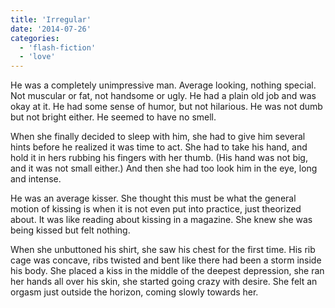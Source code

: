 ```yaml
---
title: 'Irregular'
date: '2014-07-26'
categories:
  - 'flash-fiction'
  - 'love'
---
```


He was a completely unimpressive man. Average looking, nothing special. Not
muscular or fat, not handsome or ugly. He had a plain old job and was okay at
it. He had some sense of humor, but not hilarious. He was not dumb but not
bright either. He seemed to have no smell.

<!-- truncate -->

When she finally decided to sleep with him, she had to give him several hints
before he realized it was time to act. She had to take his hand, and hold it in
hers rubbing his fingers with her thumb. (His hand was not big, and it was not
small either.) And then she had too look him in the eye, long and intense.

He was an average kisser. She thought this must be what the general motion of
kissing is when it is not even put into practice, just theorized about. It was
like reading about kissing in a magazine. She knew she was being kissed but felt
nothing.

When she unbuttoned his shirt, she saw his chest for the first time. His rib
cage was concave, ribs twisted and bent like there had been a storm inside his
body. She placed a kiss in the middle of the deepest depression, she ran her
hands all over his skin, she started going crazy with desire. She felt an orgasm
just outside the horizon, coming slowly towards her.

